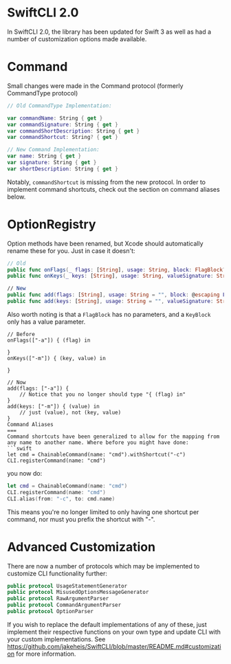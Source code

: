 SwiftCLI 2.0
==

In SwiftCLI 2.0, the library has been updated for Swift 3 as well as had a number of customization options made available.

Command
===
Small changes were made in the Command protocol (formerly CommandType protocol)
```swift
// Old CommandType Implementation:

var commandName: String { get }
var commandSignature: String { get }
var commandShortDescription: String { get }
var commandShortcut: String? { get }

// New Command Implementation:
var name: String { get }
var signature: String { get }
var shortDescription: String { get }
```
Notably, `commandShortcut` is missing from the new protocol. In order to implement command shortcuts, check out the section on command aliases below.

OptionRegistry
===
Option methods have been renamed, but Xcode should automatically rename these for you. Just in case it doesn't:
```swift
// Old
public func onFlags(_ flags: [String], usage: String, block: FlagBlock?)
public func onKeys(_ keys: [String], usage: String, valueSignature: String, block: KeyBlock?)

// New
public func add(flags: [String], usage: String = "", block: @escaping FlagBlock)
public func add(keys: [String], usage: String = "", valueSignature: String = "value", block: @escaping KeyBlock)
```
Also worth noting is that a `FlagBlock` has no parameters, and a `KeyBlock` only has a value parameter.
```
// Before
onFlags(["-a"]) { (flag) in

}
onKeys(["-m"]) { (key, value) in

}

// Now
add(flags: ["-a"]) {
    // Notice that you no longer should type "{ (flag) in"
}
add(keys: ["-m"]) { (value) in
    // just (value), not (key, value)
}
Command Aliases
===
Command shortcuts have been generalized to allow for the mapping from any name to another name. Where before you might have done:
```swift
let cmd = ChainableCommand(name: "cmd").withShortcut("-c")
CLI.registerCommand(name: "cmd")
```
you now do:
```swift
let cmd = ChainableCommand(name: "cmd")
CLI.registerCommand(name: "cmd")
CLI.alias(from: "-c", to: cmd.name)
```
This means you're no longer limited to only having one shortcut per command, nor must you prefix the shortcut with "-".

Advanced Customization
===
There are now a number of protocols which may be implemented to customize CLI functionality further:
```swift
public protocol UsageStatementGenerator
public protocol MisusedOptionsMessageGenerator
public protocol RawArgumentParser
public protocol CommandArgumentParser
public protocol OptionParser
```
If you wish to replace the default implementations of any of these, just implement their respective functions on your own type and update CLI with your custom implementations. See https://github.com/jakeheis/SwiftCLI/blob/master/README.md#customization for more information.
